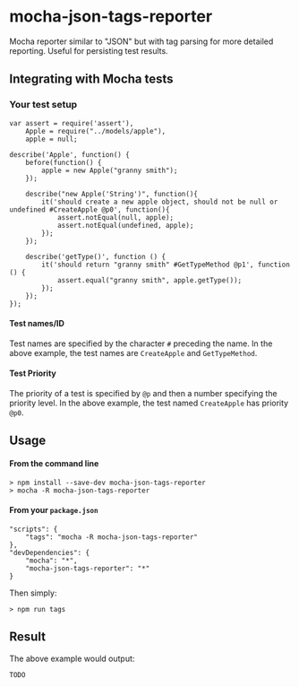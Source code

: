 # mocha-json-tags-reporter
Mocha reporter similar to "JSON" but with tag parsing for more detailed reporting. Useful for persisting test results.

## Integrating with Mocha tests
### Your test setup
```
var assert = require('assert'),
    Apple = require("../models/apple"),
    apple = null;

describe('Apple', function() {
    before(function() {
        apple = new Apple("granny smith");
    });

    describe("new Apple('String')", function(){
        it('should create a new apple object, should not be null or undefined #CreateApple @p0', function(){
            assert.notEqual(null, apple);
            assert.notEqual(undefined, apple);
        });
    });

    describe('getType()', function () {
        it('should return "granny smith" #GetTypeMethod @p1', function () {
            assert.equal("granny smith", apple.getType());
        });
    });
});
```
#### Test names/ID
Test names are specified by the character `#` preceding the name. In the above example, the test names are `CreateApple` and `GetTypeMethod`.

#### Test Priority 
The priority of a test is specified by `@p` and then a number specifying the priority level. In the above example, the test named `CreateApple` has priority `@p0`.

## Usage

#### From the command line

    > npm install --save-dev mocha-json-tags-reporter
    > mocha -R mocha-json-tags-reporter

#### From your `package.json`

    "scripts": {
        "tags": "mocha -R mocha-json-tags-reporter"
    },
    "devDependencies": {
        "mocha": "*",
        "mocha-json-tags-reporter": "*"
    }

Then simply:

    > npm run tags

## Result

The above example would output:
```
TODO
```
